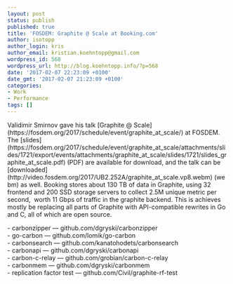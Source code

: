 ```yaml
---
layout: post
status: publish
published: true
title: 'FOSDEM: Graphite @ Scale at Booking.com'
author: isotopp
author_login: kris
author_email: kristian.koehntopp@gmail.com
wordpress_id: 568
wordpress_url: http://blog.koehntopp.info/?p=568
date: '2017-02-07 22:23:09 +0100'
date_gmt: '2017-02-07 21:23:09 +0100'
categories:
- Work
- Performance
tags: []
---
```

<p>Validimir Smirnov gave his talk [Graphite @ Scale](https://fosdem.org/2017/schedule/event/graphite_at_scale/) at FOSDEM. The [slides](https://fosdem.org/2017/schedule/event/graphite_at_scale/attachments/slides/1721/export/events/attachments/graphite_at_scale/slides/1721/slides_graphite_at_scale.pdf)&nbsp;(PDF) are available for download, and the talk can be [downloaded](http://video.fosdem.org/2017/UB2.252A/graphite_at_scale.vp8.webm)&nbsp;(webm) as well. Booking stores about 130&nbsp;TB of data in Graphite, using 32 frontend and 200 SSD storage servers to collect 2.5M unique metric per second, &nbsp;worth 11 Gbps of traffic in the graphite backend. This is achieves mostly be replacing all parts of Graphite with API-compatible rewrites in Go and C, all of which are open source.<!--more--></p>
<p>- carbonzipper — github.com/dgryski/carbonzipper<br />
- go-carbon — github.com/lomik/go-carbon<br />
- carbonsearch — github.com/kanatohodets/carbonsearch<br />
- carbonapi — github.com/dgryski/carbonapi<br />
- carbon-c-relay — github.com/grobian/carbon-c-relay<br />
- carbonmem — github.com/dgryski/carbonmem<br />
- replication factor test — github.com/Civil/graphite-rf-test</p>
